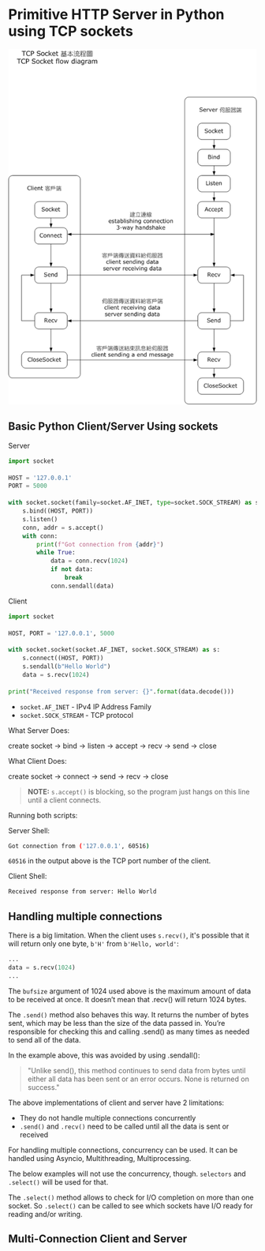 # Primitive HTTP Server in Python using TCP sockets

!["TCP Diagram"](./images/tcp-diagram.png "a title")

## Basic Python Client/Server Using sockets

Server

```python
import socket

HOST = '127.0.0.1'
PORT = 5000

with socket.socket(family=socket.AF_INET, type=socket.SOCK_STREAM) as s:
    s.bind((HOST, PORT))
    s.listen()
    conn, addr = s.accept()
    with conn:
        print(f"Got connection from {addr}")
        while True:
            data = conn.recv(1024)
            if not data:
                break
            conn.sendall(data)
```

Client

```python
import socket

HOST, PORT = '127.0.0.1', 5000

with socket.socket(socket.AF_INET, socket.SOCK_STREAM) as s:
    s.connect((HOST, PORT))
    s.sendall(b"Hello World")
    data = s.recv(1024)

print("Received response from server: {}".format(data.decode()))
```

- `socket.AF_INET` - IPv4 IP Address Family
- `socket.SOCK_STREAM` - TCP protocol

What Server Does:

create socket -> bind -> listen -> accept -> recv -> send -> close

What Client Does:

create socket -> connect -> send -> recv -> close

>**NOTE:** `s.accept()` is blocking, so the program just hangs on this line until a client connects.

Running both scripts:

Server Shell:

```bash
Got connection from ('127.0.0.1', 60516)
```

`60516` in the output above is the TCP port number of the client.

Client Shell:

```bash
Received response from server: Hello World
```

## Handling multiple connections

There is a big limitation. When the client uses `s.recv()`, it's possible that it will return only one byte, `b'H'` from `b'Hello, world'`:

```python
...
data = s.recv(1024)
...
```

The `bufsize` argument of 1024 used above is the maximum amount of data to be received at once. It doesn’t mean that .recv() will return 1024 bytes.

The `.send()` method also behaves this way. It returns the number of bytes sent, which may be less than the size of the data passed in. You’re responsible for checking this and calling .send() as many times as needed to send all of the data.

In the example above, this was avoided by using .sendall():

> "Unlike send(), this method continues to send data from bytes until either all data has been sent or an error occurs. None is returned on success."

The above implementations of client and server have 2 limitations:

- They do not handle multiple connections concurrently
- `.send()` and `.recv()` need to be called until all the data is sent or received

For handling multiple connections, concurrency can be used. It can be handled using Asyncio, Multithreading, Multiprocessing.

The below examples will not use the concurrency, though. `selectors` and `.select()` will be used for that.

The `.select()` method allows to check for I/O completion on more than one socket. So `.select()` can be called to see which sockets have I/O ready for reading and/or writing.

## Multi-Connection Client and Server
